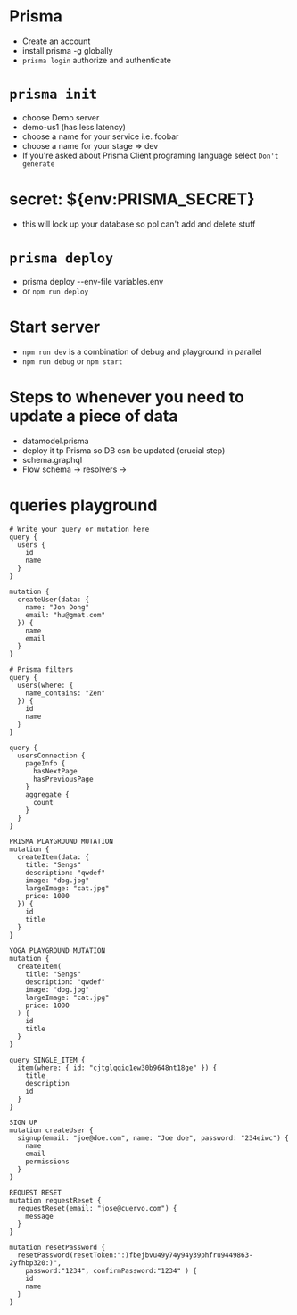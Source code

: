 # Prisma
- Create an account 
- install prisma -g globally
- `prisma login` authorize and authenticate 

# `prisma init` 
- choose Demo server
- demo-us1 (has less latency)
- choose a name for your service i.e. foobar
- choose a name for your stage => dev
- If you're asked about Prisma Client programing language select `Don't generate`

# secret: ${env:PRISMA_SECRET}
- this will lock up your database so ppl can't add and delete stuff

# `prisma deploy`
- prisma deploy --env-file variables.env
- or `npm run deploy`

# Start server
- `npm run dev` is a combination of debug and playground in parallel 
- `npm run debug` or `npm start`

# Steps to whenever you need to update a piece of data
- datamodel.prisma
- deploy it tp Prisma so DB csn be updated (crucial step) 
- schema.graphql 
- Flow schema -> resolvers -> 

# queries playground
```
# Write your query or mutation here
query {
  users {
    id
    name
  }
}
```

```
mutation {
  createUser(data: {
    name: "Jon Dong"
    email: "hu@gmat.com"
  }) {
    name
    email
  }
}
```

```
# Prisma filters
query {
  users(where: {
    name_contains: "Zen"
  }) {
    id
    name
  }
}

```

```
query {
  usersConnection {
    pageInfo {
      hasNextPage
      hasPreviousPage
    }
    aggregate {
      count
    }
  }
}
```

``` 
PRISMA PLAYGROUND MUTATION
mutation {
  createItem(data: {
    title: "Sengs"
    description: "qwdef"
    image: "dog.jpg"
    largeImage: "cat.jpg"
    price: 1000
  }) {
    id
    title
  }
}
```
```
YOGA PLAYGROUND MUTATION
mutation {
  createItem(
    title: "Sengs"
    description: "qwdef"
    image: "dog.jpg"
    largeImage: "cat.jpg"
    price: 1000
  ) {
    id
    title
  }
}
```

```
query SINGLE_ITEM {
  item(where: { id: "cjtglqqiq1ew30b9648nt18ge" }) {
    title
    description
    id
  }
}

```

```
SIGN UP
mutation createUser {
  signup(email: "joe@doe.com", name: "Joe doe", password: "234eiwc") {
    name
    email
    permissions
  }
}
```

```
REQUEST RESET 
mutation requestReset {
  requestReset(email: "jose@cuervo.com") {
    message
  }
}

```

```
mutation resetPassword {
  resetPassword(resetToken:":)fbejbvu49y74y94y39phfru9449863-2yfhbp320:)", 
    password:"1234", confirmPassword:"1234" ) {
    id 
    name
  }
}
```

